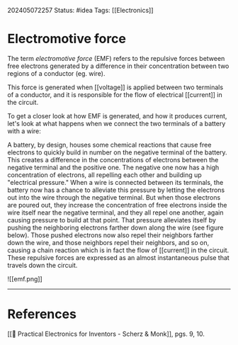 202405072257
Status: #idea
Tags: [[Electronics]]

# Electromotive force

The term *electromotive force* (EMF) refers to the repulsive forces between free electrons generated by a difference in their concentration between two regions of a conductor (eg. wire).

This force is generated when [[voltage]] is applied between two terminals of a conductor, and it is responsible for the flow of electrical [[current]] in the circuit.

To get a closer look at how EMF is generated, and how it produces current, let's look at what happens when we connect the two terminals of a battery with a wire:

A battery, by design, houses some chemical reactions that cause free electrons to quickly build in number on the negative terminal of the battery. This creates a difference in the concentrations of electrons between the negative terminal and the positive one. The negative one now has a high concentration of electrons, all repelling each other and building up "electrical pressure." When a wire is connected between its terminals, the battery now has a chance to alleviate this pressure by letting the electrons out into the wire through the negative terminal. But when those electrons are poured out, they increase the concentration of free electrons inside the wire itself near the negative terminal, and they all repel one another, again causing pressure to build at that point. That pressure alleviates itself by pushing the neighboring electrons farther down along the wire (see figure below). Those pushed electrons now also repel their neighbors farther down the wire, and those neighbors repel their neighbors, and so on, causing a chain reaction which is in fact the flow of [[current]] in the circuit. These repulsive forces are expressed as an almost instantaneous pulse that travels down the circuit.


![[emf.png]]

___
# References
[[📕 Practical Electronics for Inventors - Scherz & Monk]], pgs. 9, 10.